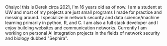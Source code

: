 Ohaiyo! this is Derek circa 2021, I'm 16 years old as of now. I am a student at UW and most of my projects are just small programs I made for practice and messing around. 
I specialize in network security and data science/machine learning primarily in python, R, and C. I am also a full stack developer and I enjoy building websites and communication networks. 
Currently I am working on personal AI integration projects in the fields of network security and biology dubbed "Sephira". 

